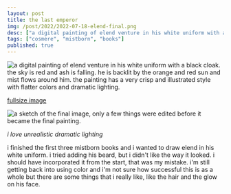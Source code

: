 ```yaml
---
layout: post
title: the last emperor
img: /post/2022/2022-07-18-elend-final.png
desc: ["a digital painting of elend venture in his white uniform with a black cloak."]
tags: ["cosmere", "mistborn", "books"]
published: true
---
```


![a digital painting of elend venture in his white uniform with a black cloak. the sky is red and ash is falling. he is backlit by the orange and red sun and mist flows around him. the painting has a very crisp and illustrated style with flatter colors and dramatic lighting.](http://www.icefairy.net/artlog/2022-07-18-elend-final.png)

[fullsize image](http://www.icefairy.net/artlog/2022-07-18-elend-final.png)

![a sketch of the final image, only a few things were edited before it became the final painting.](http://www.icefairy.net/artlog/2022-07-18-elend.png)

*i love unrealistic dramatic lighting*

i finished the first three mistborn books and i wanted to draw elend in his white uniform. i tried adding his beard, but i didn't like the way it looked. i should have incorporated it from the start, that was my mistake. i'm still getting back into using color and i'm not sure how successful this is as a whole but there are some things that i really like, like the hair and the glow on his face.
